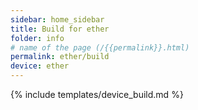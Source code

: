 ```yaml
---
sidebar: home_sidebar
title: Build for ether
folder: info
# name of the page (/{{permalink}}.html)
permalink: ether/build
device: ether
---
```

{% include templates/device_build.md %}
